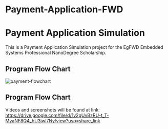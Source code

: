 # Payment-Application-FWD
# Payment Application Simulation
This is a Payment Application Simulation project for the EgFWD Embedded Systems Professional NanoDegree Scholarship.

## Program Flow Chart
![payment-flowchart](https://user-images.githubusercontent.com/62207434/183305187-4d1241fb-fa97-4daf-8a6b-a1f41a540ac7.jpg)
## Program Flow Chart
Videos and screenshots will be found at link:
https://drive.google.com/file/d/1y2gUvBzRU-t_T-MyaNF8Q4_hU3jwl7Ny/view?usp=share_link
